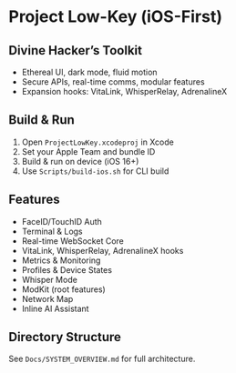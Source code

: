 # Project Low-Key (iOS-First)

## Divine Hacker’s Toolkit

- Ethereal UI, dark mode, fluid motion
- Secure APIs, real-time comms, modular features
- Expansion hooks: VitaLink, WhisperRelay, AdrenalineX

## Build & Run

1. Open `ProjectLowKey.xcodeproj` in Xcode
2. Set your Apple Team and bundle ID
3. Build & run on device (iOS 16+)
4. Use `Scripts/build-ios.sh` for CLI build

## Features
- FaceID/TouchID Auth
- Terminal & Logs
- Real-time WebSocket Core
- VitaLink, WhisperRelay, AdrenalineX hooks
- Metrics & Monitoring
- Profiles & Device States
- Whisper Mode
- ModKit (root features)
- Network Map
- Inline AI Assistant

## Directory Structure

See `Docs/SYSTEM_OVERVIEW.md` for full architecture. 